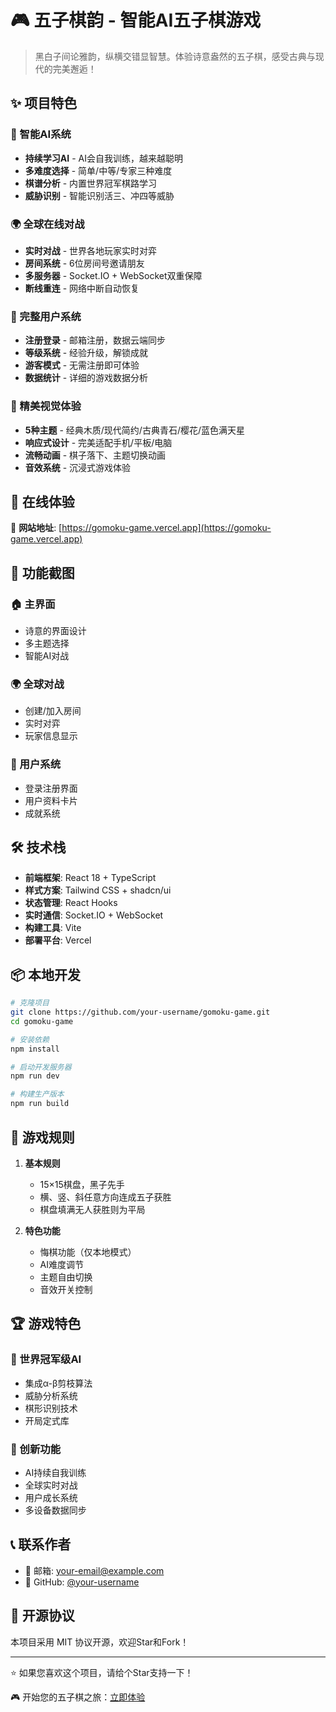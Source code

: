 # 🎮 五子棋韵 - 智能AI五子棋游戏

> 黑白子间论雅韵，纵横交错显智慧。体验诗意盎然的五子棋，感受古典与现代的完美邂逅！

## ✨ 项目特色

### 🧠 智能AI系统
- **持续学习AI** - AI会自我训练，越来越聪明
- **多难度选择** - 简单/中等/专家三种难度
- **棋谱分析** - 内置世界冠军棋路学习
- **威胁识别** - 智能识别活三、冲四等威胁

### 🌍 全球在线对战
- **实时对战** - 世界各地玩家实时对弈
- **房间系统** - 6位房间号邀请朋友
- **多服务器** - Socket.IO + WebSocket双重保障
- **断线重连** - 网络中断自动恢复

### 👥 完整用户系统
- **注册登录** - 邮箱注册，数据云端同步
- **等级系统** - 经验升级，解锁成就
- **游客模式** - 无需注册即可体验
- **数据统计** - 详细的游戏数据分析

### 🎨 精美视觉体验
- **5种主题** - 经典木质/现代简约/古典青石/樱花/蓝色满天星
- **响应式设计** - 完美适配手机/平板/电脑
- **流畅动画** - 棋子落下、主题切换动画
- **音效系统** - 沉浸式游戏体验

## 🚀 在线体验

🔗 **网站地址**: [https://gomoku-game.vercel.app](https://gomoku-game.vercel.app)

## 📱 功能截图

### 🏠 主界面
- 诗意的界面设计
- 多主题选择
- 智能AI对战

### 🌍 全球对战
- 创建/加入房间
- 实时对弈
- 玩家信息显示

### 👤 用户系统
- 登录注册界面
- 用户资料卡片
- 成就系统

## 🛠️ 技术栈

- **前端框架**: React 18 + TypeScript
- **样式方案**: Tailwind CSS + shadcn/ui
- **状态管理**: React Hooks
- **实时通信**: Socket.IO + WebSocket
- **构建工具**: Vite
- **部署平台**: Vercel

## 📦 本地开发

```bash
# 克隆项目
git clone https://github.com/your-username/gomoku-game.git
cd gomoku-game

# 安装依赖
npm install

# 启动开发服务器
npm run dev

# 构建生产版本
npm run build
```

## 🎯 游戏规则

1. **基本规则**
   - 15×15棋盘，黑子先手
   - 横、竖、斜任意方向连成五子获胜
   - 棋盘填满无人获胜则为平局

2. **特色功能**
   - 悔棋功能（仅本地模式）
   - AI难度调节
   - 主题自由切换
   - 音效开关控制

## 🏆 游戏特色

### 🤖 世界冠军级AI
- 集成α-β剪枝算法
- 威胁分析系统
- 棋形识别技术
- 开局定式库

### 🌟 创新功能
- AI持续自我训练
- 全球实时对战
- 用户成长系统
- 多设备数据同步

## 📞 联系作者

- 📧 邮箱: your-email@example.com
- 🐙 GitHub: [@your-username](https://github.com/your-username)

## 📄 开源协议

本项目采用 MIT 协议开源，欢迎Star和Fork！

---

⭐ 如果您喜欢这个项目，请给个Star支持一下！

🎮 开始您的五子棋之旅：[立即体验](https://gomoku-game.vercel.app)
